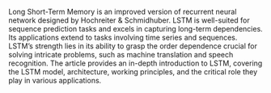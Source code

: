 Long Short-Term Memory is an improved version of recurrent neural network designed by Hochreiter & Schmidhuber. LSTM is well-suited for sequence prediction tasks and excels in capturing long-term dependencies. Its applications extend to tasks involving time series and sequences. LSTM’s strength lies in its ability to grasp the order dependence crucial for solving intricate problems, such as machine translation and speech recognition. The article provides an in-depth introduction to LSTM, covering the LSTM model, architecture, working principles, and the critical role they play in various applications.

